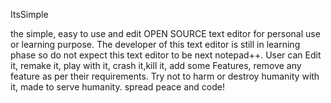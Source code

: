 ItsSimple

the simple, easy to use and edit OPEN SOURCE text editor for personal use or learning purpose. The developer of this text editor is still in learning phase so do not expect this text editor to be next notepad++. User can Edit it, remake it, play with it, crash it,kill it, add some Features, remove any feature as per their requirements. Try not to harm or destroy humanity with it, made to serve humanity. spread peace and code!